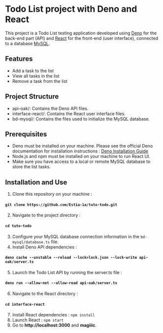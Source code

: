 # Todo List project with Deno and React
This project is a Todo List testing application developed using [Deno](https://deno.com/) for the back-end part (API) and [React](https://react.dev/) for the front-end (user interface), connected to a database [MySQL](https://deno.land/x/mysql@v2.11.0).

## Features
- Add a task to the list
- View all tasks in the list
- Remove a task from the list

## Project Structure
- api-oak/: Contains the Deno API files.
- interface-react/: Contains the React user interface files.
- bd-mysql/: Contains the files used to initialize the MySQL database.

## Prerequisites
- Deno must be installed on your machine. Please see the official Deno documentation for installation instructions : [Deno Installation Guide](https://docs.deno.com/runtime/manual/getting_started/installation)
- Node.js and npm must be installed on your machine to run React UI.
- Make sure you have access to a local or remote MySQL database to store the list tasks.

## Installation and Use
1. Clone this repository on your machine :
#### `git clone https://github.com/Estia-1a/tuto-todo.git`
2. Navigate to the project directory :
#### `cd tuto-todo`
3. Configure your MySQL database connection information in the `bd-mysql/database.ts` file.
4. Install Deno API dependencies :
#### `deno cache --unstable --reload --lock=lock.json --lock-write api-oak/server.ts`
5. Launch the Todo List API by running the server.ts file :
#### `deno run --allow-net --allow-read api-oak/server.ts`
6. Navigate to the React directory :
#### `cd interface-react`
7. Install React dependencies :
`npm install`
8. Launch React :
`npm start`
9. Go to **http://localhost:3000** and **magiiic**.
